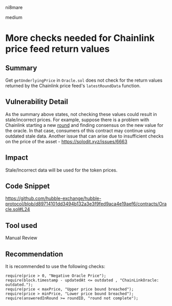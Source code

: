 ni8mare

medium

# More checks needed for Chainlink price feed return values

## Summary
Get `getUnderlyingPrice` in `Oracle.sol` does not check for the return values returned by the Chainlink price feed's `latestRoundData` function.

## Vulnerability Detail
As the summary above states, not checking these values could result in stale/incorrect prices. For example, suppose there is a problem with Chainlink starting a new [round](https://solodit.xyz/issues/5699) and finding consensus on the new value for the oracle. In that case, consumers of this contract may continue using outdated stale data. Another issue that can arise due to insufficient checks on the price of the asset - https://solodit.xyz/issues/6663

## Impact
Stale/Incorrect data will be used for the token prices.

## Code Snippet
https://github.com/hubble-exchange/hubble-protocol/blob/d89714101dd3494b132a3e3f9fed9aca4e19aef6/contracts/Oracle.sol#L24

## Tool used

Manual Review

## Recommendation

It is recommended to use the following checks:

```solidity
require(price > 0, "Negative Oracle Price");
require(block.timestamp - updatedAt <= outdated , "ChainLinkOracle: outdated.");
require(price < maxPrice, "Upper price bound breached");
require(price > minPrice, "Lower price bound breached");
require(answeredInRound >= roundID, "round not complete");
```
